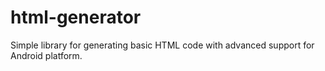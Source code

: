 # html-generator
Simple library for generating basic HTML code with advanced support for Android platform.
